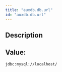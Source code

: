 ```yaml
---
title: "auxdb.db.url"
id: "auxdb.db.url"
---
```

## Description



## Value: 
```
jdbc:mysql://localhost/
```